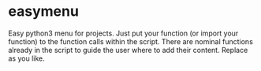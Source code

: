 # easymenu
Easy python3 menu for projects.  Just put your function (or import your function) to the function calls within the script.  There are nominal functions already in the script to guide the user where to add their content.  Replace as you like.   

